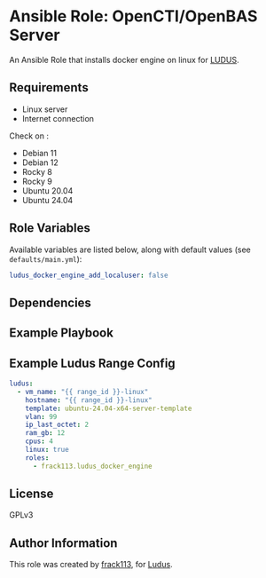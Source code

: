 # Ansible Role: OpenCTI/OpenBAS Server

An Ansible Role that installs docker engine on linux for [LUDUS](https://ludus.cloud/).

## Requirements

- Linux server
- Internet connection

Check on :
- Debian 11
- Debian 12
- Rocky 8
- Rocky 9
- Ubuntu 20.04
- Ubuntu 24.04

## Role Variables

Available variables are listed below, along with default values (see `defaults/main.yml`):

```yaml
ludus_docker_engine_add_localuser: false
```

## Dependencies


## Example Playbook

## Example Ludus Range Config

```yaml
ludus:
  - vm_name: "{{ range_id }}-linux"
    hostname: "{{ range_id }}-linux"
    template: ubuntu-24.04-x64-server-template
    vlan: 99
    ip_last_octet: 2
    ram_gb: 12
    cpus: 4
    linux: true
    roles:
      - frack113.ludus_docker_engine
```

## License

[//]: # (If you change the License type, be sure to change the actual LICENSE file as well)
GPLv3

## Author Information

This role was created by [frack113](https://github.com/frack113), for [Ludus](https://ludus.cloud/).
